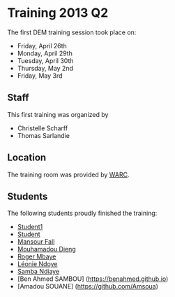 # Training 2013 Q2

The first DEM training session took place on:

 * Friday, April 26th
 * Monday, April 29th
 * Tuesday, April 30th
 * Thursday, May 2nd
 * Friday, May 3rd

## Staff

This first training was organized by 
 
 * Christelle Scharff
 * Thomas Sarlandie

## Location

The training room was provided by [WARC](http://www.warccroa.org/home/).

## Students

The following students proudly finished the training:

 * [Student1](http://url)
 * [Student](mailto:student@example.com)
 * [Mansour Fall](http://mansourfall.github.io)
 * [Mouhamadou Dieng](https://github.com/mouha27/mouha27.github.io)
 * [Roger Mbaye](https://github.com/rombaii/rombaii.github.io)
 * [Léonie Ndoye](http://leonieNd.github.io)
 * [Samba Ndiaye](https://github.com/ndiayesa/ndiayesa.github.io)
 * [Ben Ahmed SAMBOU] (https://benahmed.github.io)
 * [Amadou SOUANE] (https://github.com/Amsoua)

